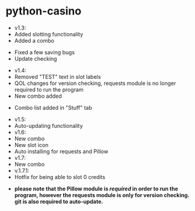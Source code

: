 # python-casino
* v1.3:
* Added slotting functionality
* Added a combo
- Fixed a few saving bugs
- Update checking
* v1.4:
* Removed "TEST" text in slot labels
* QOL changes for version checking, requests module is no longer required to run the program
* New combo added
- Combo list added in "Stuff" tab
* v1.5:
* Auto-updating functionality
* v1.6:
* New combo
* New slot icon
* Auto installing for requests and Pillow
* v1.7:
* New combo
* v.1.7.1:
* Hotfix for being able to slot 0 credits
- **please note that  the Pillow module is _required_ in order to run the program, however the requests module is only for version checking. git is also required to auto-update.**

